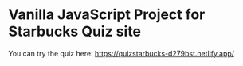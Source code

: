 # Vanilla JavaScript Project for Starbucks Quiz site
You can try the quiz here:  https://quizstarbucks-d279bst.netlify.app/
